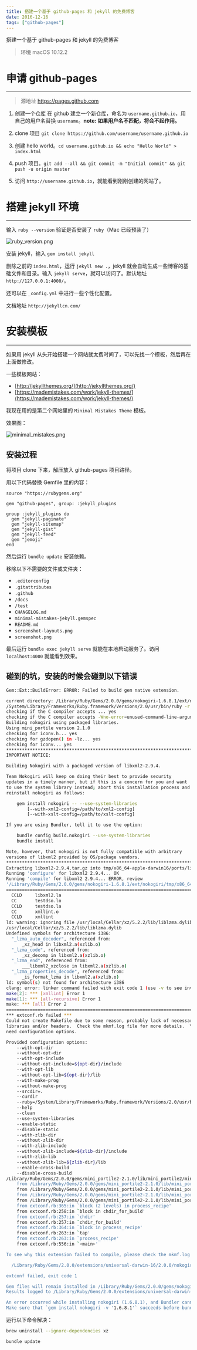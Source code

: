 ```yaml
---
title: 搭建一个基于 github-pages 和 jekyll 的免费博客
date: 2016-12-16
tags: ["github-pages"]
---
```


搭建一个基于 github-pages 和 jekyll 的免费博客

<!-- more -->

> 环境 macOS 10.12.2

# 申请 github-pages

---

> 源地址 https://pages.github.com

1. 创建一个仓库
在 github 建立一个新仓库，命名为 `username.github.io`，用自己的用户名替换 `username`。**note: 如果用户名不匹配，将会不起作用。**

2. clone 项目 `git clone https://github.com/username/username.github.io`

3. 创建 hello world。`cd username.github.io && echo "Hello World" > index.html`

4. push 项目。`git add --all && git commit -m "Initial commit" && git push -u origin master`

5. 访问 `http://username.github.io`，就能看到刚刚创建的网站了。

# 搭建 jekyll 环境

---

输入 `ruby --version` 验证是否安装了 `ruby`（Mac 已经预装了）

![ruby_version.png](http://upload-images.jianshu.io/upload_images/1768578-d51c03c25e21438d.png?imageMogr2/auto-orient/strip%7CimageView2/2/w/1240)

安装 jekyll，输入 `gem install jekyll`

删除之前的 `index.html`，运行 `jekyll new .`，jekyll 就会自动生成一些博客的基础文件和目录。输入 `jekyll serve`，就可以访问了。默认地址 `http://127.0.0.1:4000/`。

还可以在 `_config.yml` 中进行一些个性化配置。

文档地址 `http://jekyllcn.com/`

# 安装模板

---

如果用 jekyll 从头开始搭建一个网站就太费时间了，可以先找一个模板，然后再在上面做修改。

一些模板网站：

 - [http://jekyllthemes.org/](http://jekyllthemes.org/)
 - [https://mademistakes.com/work/jekyll-themes/](https://mademistakes.com/work/jekyll-themes/)

我现在用的是第二个网站里的 `Minimal Mistakes Theme` 模板。

效果图：

![minimal_mistakes.png](http://upload-images.jianshu.io/upload_images/1768578-adf87c2843b91b17.png?imageMogr2/auto-orient/strip%7CimageView2/2/w/1240)


## 安装过程

将项目 clone 下来，解压放入 github-pages 项目路径。

用以下代码替换 Gemfile 里的内容：

```
source "https://rubygems.org"

gem "github-pages", group: :jekyll_plugins

group :jekyll_plugins do
  gem "jekyll-paginate"
  gem "jekyll-sitemap"
  gem "jekyll-gist"
  gem "jekyll-feed"
  gem "jemoji"
end
```

然后运行 `bundle update` 安装依赖。

移除以下不需要的文件或文件夹：

- `.editorconfig`
- `.gitattributes`
- `.github`
- `/docs`
- `/test`
- `CHANGELOG.md`
- `minimal-mistakes-jekyll.gemspec`
- `README.md`
- `screenshot-layouts.png`
- `screenshot.png`

最后运行 `bundle exec jekyll serve` 就能在本地启动服务了。访问 `localhost:4000` 就能看到效果。

## 碰到的坑，安装的时候会碰到以下错误

```bash
Gem::Ext::BuildError: ERROR: Failed to build gem native extension.

current directory: /Library/Ruby/Gems/2.0.0/gems/nokogiri-1.6.8.1/ext/nokogiri
/System/Library/Frameworks/Ruby.framework/Versions/2.0/usr/bin/ruby -r ./siteconf20161208-38005-ye53g2.rb extconf.rb
checking if the C compiler accepts ... yes
checking if the C compiler accepts -Wno-error=unused-command-line-argument-hard-error-in-future... no
Building nokogiri using packaged libraries.
Using mini_portile version 2.1.0
checking for iconv.h... yes
checking for gzdopen() in -lz... yes
checking for iconv... yes
************************************************************************
IMPORTANT NOTICE:

Building Nokogiri with a packaged version of libxml2-2.9.4.

Team Nokogiri will keep on doing their best to provide security
updates in a timely manner, but if this is a concern for you and want
to use the system library instead; abort this installation process and
reinstall nokogiri as follows:

    gem install nokogiri -- --use-system-libraries
        [--with-xml2-config=/path/to/xml2-config]
        [--with-xslt-config=/path/to/xslt-config]

If you are using Bundler, tell it to use the option:

    bundle config build.nokogiri --use-system-libraries
    bundle install

Note, however, that nokogiri is not fully compatible with arbitrary
versions of libxml2 provided by OS/package vendors.
************************************************************************
Extracting libxml2-2.9.4.tar.gz into tmp/x86_64-apple-darwin16/ports/libxml2/2.9.4... OK
Running 'configure' for libxml2 2.9.4... OK
Running 'compile' for libxml2 2.9.4... ERROR, review
'/Library/Ruby/Gems/2.0.0/gems/nokogiri-1.6.8.1/ext/nokogiri/tmp/x86_64-apple-darwin16/ports/libxml2/2.9.4/compile.log' to see what happened. Last lines are:
========================================================================
  CCLD     libxml2.la
  CC       testdso.lo
  CCLD     testdso.la
  CC       xmllint.o
  CCLD     xmllint
ld: warning: ignoring file /usr/local/Cellar/xz/5.2.2/lib/liblzma.dylib, file was built for x86_64 which is not the architecture being linked (i386):
/usr/local/Cellar/xz/5.2.2/lib/liblzma.dylib
Undefined symbols for architecture i386:
  "_lzma_auto_decoder", referenced from:
      _xz_head in libxml2.a(xzlib.o)
  "_lzma_code", referenced from:
      _xz_decomp in libxml2.a(xzlib.o)
  "_lzma_end", referenced from:
      ___libxml2_xzclose in libxml2.a(xzlib.o)
  "_lzma_properties_decode", referenced from:
      _is_format_lzma in libxml2.a(xzlib.o)
ld: symbol(s) not found for architecture i386
clang: error: linker command failed with exit code 1 (use -v to see invocation)
make[2]: *** [xmllint] Error 1
make[1]: *** [all-recursive] Error 1
make: *** [all] Error 2
========================================================================
*** extconf.rb failed ***
Could not create Makefile due to some reason, probably lack of necessary
libraries and/or headers.  Check the mkmf.log file for more details.  You may
need configuration options.

Provided configuration options:
	--with-opt-dir
	--without-opt-dir
	--with-opt-include
	--without-opt-include=${opt-dir}/include
	--with-opt-lib
	--without-opt-lib=${opt-dir}/lib
	--with-make-prog
	--without-make-prog
	--srcdir=.
	--curdir
	--ruby=/System/Library/Frameworks/Ruby.framework/Versions/2.0/usr/bin/ruby
	--help
	--clean
	--use-system-libraries
	--enable-static
	--disable-static
	--with-zlib-dir
	--without-zlib-dir
	--with-zlib-include
	--without-zlib-include=${zlib-dir}/include
	--with-zlib-lib
	--without-zlib-lib=${zlib-dir}/lib
	--enable-cross-build
	--disable-cross-build
/Library/Ruby/Gems/2.0.0/gems/mini_portile2-2.1.0/lib/mini_portile2/mini_portile.rb:366:in `block in execute': Failed to complete compile task (RuntimeError)
	from /Library/Ruby/Gems/2.0.0/gems/mini_portile2-2.1.0/lib/mini_portile2/mini_portile.rb:337:in `chdir'
	from /Library/Ruby/Gems/2.0.0/gems/mini_portile2-2.1.0/lib/mini_portile2/mini_portile.rb:337:in `execute'
	from /Library/Ruby/Gems/2.0.0/gems/mini_portile2-2.1.0/lib/mini_portile2/mini_portile.rb:111:in `compile'
	from /Library/Ruby/Gems/2.0.0/gems/mini_portile2-2.1.0/lib/mini_portile2/mini_portile.rb:150:in `cook'
	from extconf.rb:365:in `block (2 levels) in process_recipe'
	from extconf.rb:258:in `block in chdir_for_build'
	from extconf.rb:257:in `chdir'
	from extconf.rb:257:in `chdir_for_build'
	from extconf.rb:364:in `block in process_recipe'
	from extconf.rb:263:in `tap'
	from extconf.rb:263:in `process_recipe'
	from extconf.rb:556:in `<main>'

To see why this extension failed to compile, please check the mkmf.log which can be found here:

  /Library/Ruby/Gems/2.0.0/extensions/universal-darwin-16/2.0.0/nokogiri-1.6.8.1/mkmf.log

extconf failed, exit code 1

Gem files will remain installed in /Library/Ruby/Gems/2.0.0/gems/nokogiri-1.6.8.1 for inspection.
Results logged to /Library/Ruby/Gems/2.0.0/extensions/universal-darwin-16/2.0.0/nokogiri-1.6.8.1/gem_make.out

An error occurred while installing nokogiri (1.6.8.1), and Bundler cannot continue.
Make sure that `gem install nokogiri -v '1.6.8.1'` succeeds before bundling.
```

运行以下命令解决：

```bash
brew uninstall --ignore-dependencies xz

bundle update
```
